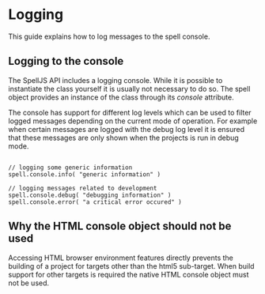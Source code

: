 # Logging

This guide explains how to log messages to the spell console.


## Logging to the console

The SpellJS API includes a logging console. While it is possible to instantiate the class yourself it is usually not necessary to do so. The spell object
provides an instance of the class through its *console* attribute.

The console has support for different log levels which can be used to filter logged messages depending on the current mode of operation. For example when
certain messages are logged with the debug log level it is ensured that these messages are only shown when the projects is run in debug mode.

<pre><code>
// logging some generic information
spell.console.info( "generic information" )

// logging messages related to development
spell.console.debug( "debugging information" )
spell.console.error( "a critical error occured" )
</code></pre>


## Why the HTML console object should not be used

Accessing HTML browser environment features directly prevents the building of a project for targets other than the html5 sub-target. When build support for
other targets is required the native HTML console object must not be used.
